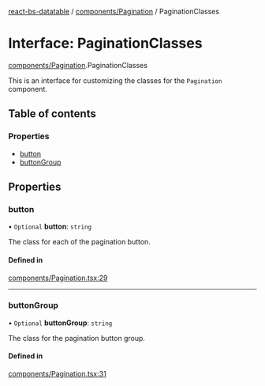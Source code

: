 [react-bs-datatable](../README.md) / [components/Pagination](../modules/components_Pagination.md) / PaginationClasses

# Interface: PaginationClasses

[components/Pagination](../modules/components_Pagination.md).PaginationClasses

This is an interface for customizing the classes for
the `Pagination` component.

## Table of contents

### Properties

- [button](components_Pagination.PaginationClasses.md#button)
- [buttonGroup](components_Pagination.PaginationClasses.md#buttongroup)

## Properties

### button

• `Optional` **button**: `string`

The class for each of the pagination button.

#### Defined in

[components/Pagination.tsx:29](https://github.com/imballinst/react-bs-datatable/blob/master/src/components/Pagination.tsx#L29)

___

### buttonGroup

• `Optional` **buttonGroup**: `string`

The class for the pagination button group.

#### Defined in

[components/Pagination.tsx:31](https://github.com/imballinst/react-bs-datatable/blob/master/src/components/Pagination.tsx#L31)
